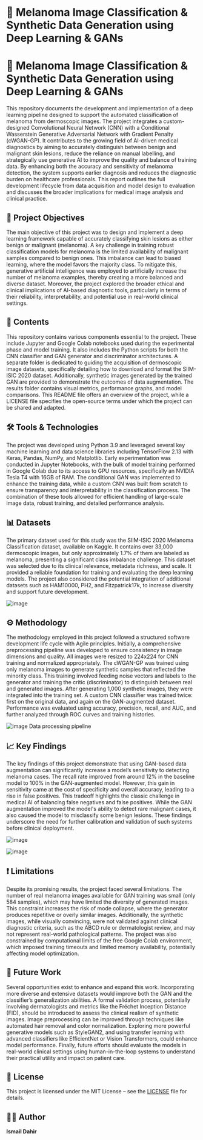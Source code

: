 # 🧠 Melanoma Image Classification & Synthetic Data Generation using Deep Learning & GANs

# 🧠 Melanoma Image Classification & Synthetic Data Generation using Deep Learning & GANs

This repository documents the development and implementation of a deep learning pipeline designed to support the automated classification of melanoma from dermoscopic images. The project integrates a custom-designed Convolutional Neural Network (CNN) with a Conditional Wasserstein Generative Adversarial Network with Gradient Penalty (cWGAN-GP). It contributes to the growing field of AI-driven medical diagnostics by aiming to accurately distinguish between benign and malignant skin lesions, reduce the reliance on manual labelling, and strategically use generative AI to improve the quality and balance of training data. By enhancing both the accuracy and sensitivity of melanoma detection, the system supports earlier diagnosis and reduces the diagnostic burden on healthcare professionals. This report outlines the full development lifecycle from data acquisition and model design to evaluation and discusses the broader implications for medical image analysis and clinical practice.

## 📌 Project Objectives

The main objective of this project was to design and implement a deep learning framework capable of accurately classifying skin lesions as either benign or malignant (melanoma). A key challenge in training robust classification models for melanoma is the limited availability of malignant samples compared to benign ones. This imbalance can lead to biased learning, where the model favors the majority class. To mitigate this, generative artificial intelligence was employed to artificially increase the number of melanoma examples, thereby creating a more balanced and diverse dataset. Moreover, the project explored the broader ethical and clinical implications of AI-based diagnostic tools, particularly in terms of their reliability, interpretability, and potential use in real-world clinical settings.

## 📂 Contents

This repository contains various components essential to the project. These include Jupyter and Google Colab notebooks used during the experimental phase and model training. It also includes the Python scripts for both the CNN classifier and GAN generator and discriminator architectures. A separate folder is dedicated to guiding the acquisition of dermoscopic image datasets, specifically detailing how to download and format the SIIM-ISIC 2020 dataset. Additionally, synthetic images generated by the trained GAN are provided to demonstrate the outcomes of data augmentation. The results folder contains visual metrics, performance graphs, and model comparisons. This README file offers an overview of the project, while a LICENSE file specifies the open-source terms under which the project can be shared and adapted.

## 🛠️ Tools & Technologies

The project was developed using Python 3.9 and leveraged several key machine learning and data science libraries including TensorFlow 2.13 with Keras, Pandas, NumPy, and Matplotlib. Early experimentation was conducted in Jupyter Notebooks, with the bulk of model training performed in Google Colab due to its access to GPU resources, specifically an NVIDIA Tesla T4 with 16GB of RAM. The conditional GAN was implemented to enhance the training data, while a custom CNN was built from scratch to ensure transparency and interpretability in the classification process. The combination of these tools allowed for efficient handling of large-scale image data, robust training, and detailed performance analysis.

## 📊 Datasets

The primary dataset used for this study was the SIIM-ISIC 2020 Melanoma Classification dataset, available on Kaggle. It contains over 33,000 dermoscopic images, but only approximately 1.7% of them are labeled as melanoma, presenting a significant class imbalance challenge. This dataset was selected due to its clinical relevance, metadata richness, and scale. It provided a reliable foundation for training and evaluating the deep learning models. The project also considered the potential integration of additional datasets such as HAM10000, PH2, and Fitzpatrick17k, to increase diversity and support future development.


![image](https://github.com/user-attachments/assets/82b5c5b5-f0c6-4690-85ec-1a48a51d79b4)



## ⚙️ Methodology

The methodology employed in this project followed a structured software development life cycle with Agile principles. Initially, a comprehensive preprocessing pipeline was developed to ensure consistency in image dimensions and quality. All images were resized to 224x224 for CNN training and normalized appropriately. The cWGAN-GP was trained using only melanoma images to generate synthetic samples that reflected the minority class. This training involved feeding noise vectors and labels to the generator and training the critic (discriminator) to distinguish between real and generated images. After generating 1,000 synthetic images, they were integrated into the training set. A custom CNN classifier was trained twice: first on the original data, and again on the GAN-augmented dataset. Performance was evaluated using accuracy, precision, recall, and AUC, and further analyzed through ROC curves and training histories.

![image](https://github.com/user-attachments/assets/b61dbc04-cf4a-4e7c-a8ae-a9b4aac6670d)
Data processing pipeline


## 📈 Key Findings

The key findings of this project demonstrate that using GAN-based data augmentation can significantly increase a model’s sensitivity to detecting melanoma cases. The recall rate improved from around 12% in the baseline model to 100% in the GAN-augmented model. However, this gain in sensitivity came at the cost of specificity and overall accuracy, leading to a rise in false positives. This tradeoff highlights the classic challenge in medical AI of balancing false negatives and false positives. While the GAN augmentation improved the model's ability to detect rare malignant cases, it also caused the model to misclassify some benign lesions. These findings underscore the need for further calibration and validation of such systems before clinical deployment.

![image](https://github.com/user-attachments/assets/5750c943-fdb3-4b2f-9ce4-2eb65a5a85bc)


![image](https://github.com/user-attachments/assets/44116a4e-70ce-4cbe-bfc0-50ab51c9541c)


## ❗ Limitations

Despite its promising results, the project faced several limitations. The number of real melanoma images available for GAN training was small (only 584 samples), which may have limited the diversity of generated images. This constraint increases the risk of mode collapse, where the generator produces repetitive or overly similar images. Additionally, the synthetic images, while visually convincing, were not validated against clinical diagnostic criteria, such as the ABCD rule or dermatologist review, and may not represent real-world pathological patterns. The project was also constrained by computational limits of the free Google Colab environment, which imposed training timeouts and limited memory availability, potentially affecting model optimization.

## 🔮 Future Work

Several opportunities exist to enhance and expand this work. Incorporating more diverse and extensive datasets would improve both the GAN and the classifier’s generalization abilities. A formal validation process, potentially involving dermatologists and metrics like the Fréchet Inception Distance (FID), should be introduced to assess the clinical realism of synthetic images. Image preprocessing can be improved through techniques like automated hair removal and color normalization. Exploring more powerful generative models such as StyleGAN2, and using transfer learning with advanced classifiers like EfficientNet or Vision Transformers, could enhance model performance. Finally, future efforts should evaluate the models in real-world clinical settings using human-in-the-loop systems to understand their practical utility and impact on patient care.

## 🧾 License

This project is licensed under the MIT License – see the [LICENSE](LICENSE) file for details.

## 🙋‍♂️ Author

**Ismail Dahir**  
